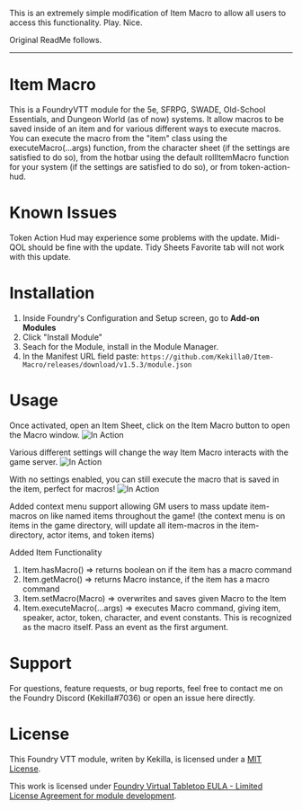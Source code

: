 This is an extremely simple modification of Item Macro to allow all users to access this functionality. Play. Nice.

Original ReadMe follows.
____

# Item Macro

This is a FoundryVTT module for the 5e, SFRPG, SWADE, Old-School Essentials, and Dungeon World (as of now) systems. It allow macros to be saved inside of an item and for various different ways to execute macros.  
You can execute the macro from the "item" class using the executeMacro(...args) function, from the character sheet (if the settings are satisfied to do so), from the hotbar using the default rollItemMacro function for your system (if the settings are satisfied to do so), or from token-action-hud.

# Known Issues

Token Action Hud may experience some problems with the update.
Midi-QOL should be fine with the update.
Tidy Sheets Favorite tab will not work with this update.

# Installation

1. Inside Foundry's Configuration and Setup screen, go to **Add-on Modules**
2. Click "Install Module"
3. Seach for the Module, install in the Module Manager.
4. In the Manifest URL field paste: `https://github.com/Kekilla0/Item-Macro/releases/download/v1.5.3/module.json`

# Usage

Once activated, open an Item Sheet, click on the Item Macro button to open the Macro window.
![In Action](https://i.gyazo.com/a973845c112317bbef57691cfc657cb0.gif)

Various different settings will change the way Item Macro interacts with the game server.
![In Action](https://i.gyazo.com/34c41d778628a1b35adf11e0810e080c.png)

With no settings enabled, you can still execute the macro that is saved in the item, perfect for macros!
![In Action](https://i.gyazo.com/26ab88645e554ac5b7522a4e8b926e3c.gif)

Added context menu support allowing GM users to mass update item-macros on like named items throughout the game!
(the context menu is on items in the game directory, will update all item-macros in the item-directory, actor items, and token items)

Added Item Functionality

1. Item.hasMacro() => returns boolean on if the item has a macro command
2. Item.getMacro() => returns Macro instance, if the item has a macro command
3. Item.setMacro(Macro) => overwrites and saves given Macro to the Item
4. Item.executeMacro(...args) => executes Macro command, giving item, speaker, actor, token, character, and event constants. This is recognized as the macro itself. Pass an event as the first argument.

# Support

For questions, feature requests, or bug reports, feel free to contact me on the Foundry Discord (Kekilla#7036) or open an issue here directly.

# License

This Foundry VTT module, writen by Kekilla, is licensed under a [MIT License](https://github.com/Kekilla0/Item-Macro/blob/main/LICENSE).

This work is licensed under [Foundry Virtual Tabletop EULA - Limited License Agreement for module development](https://foundryvtt.com/article/license/).
